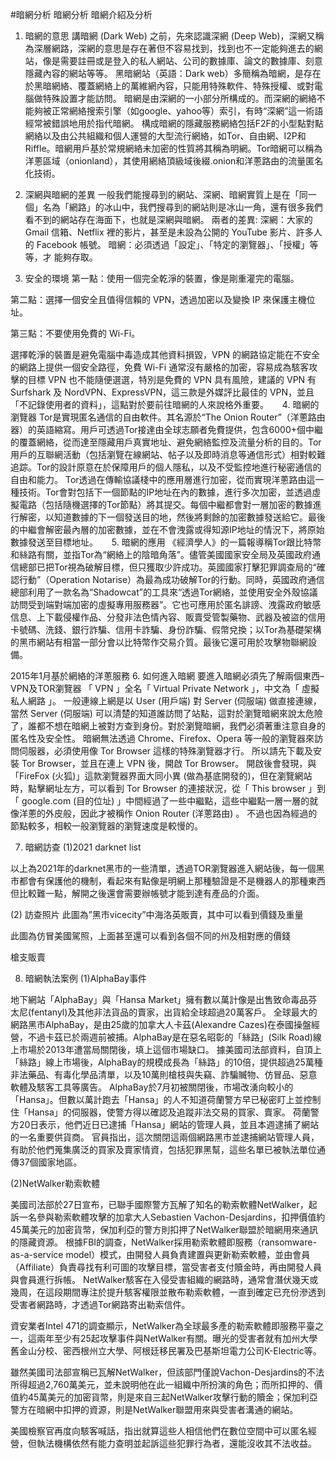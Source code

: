 #暗網分析
暗網分析
暗網介紹及分析
1.	暗網的意思
講暗網 (Dark Web) 之前，先來認識深網 (Deep Web)，深網又稱為深層網路，深網的意思是存在著但不容易找到，找到也不一定能夠進去的網站，像是需要註冊或是登入的私人網站、公司的數據庫、論文的數據庫、刻意隱藏內容的網站等等。
黑暗網站（英語：Dark web）多簡稱為暗網，是存在於黑暗網絡、覆蓋網絡上的萬維網內容，只能用特殊軟件、特殊授權、或對電腦做特殊設置才能訪問。
暗網是由深網的一小部分所構成的。而深網的網絡不能夠被正常網絡搜索引擎（如google、yahoo等）索引，有時“深網”這一術語經常被錯誤地用於指代暗網。
構成暗網的隱藏服務網絡包括F2F的小型點對點網絡以及由公共組織和個人運營的大型流行網絡，如Tor、自由網、I2P和Riffle。暗網用戶基於常規網絡未加密的性質將其稱為明網。Tor暗網可以稱為洋蔥區域（onionland），其使用網絡頂級域後綴.onion和洋蔥路由的流量匿名化技術。


2. 深網與暗網的差異
一般我們能搜尋到的網站、深網、暗網實質上是在「同一個」名為「網路」的冰山中，我們搜尋到的網站則是冰山一角，還有很多我們看不到的網站存在海面下，也就是深網與暗網。
兩者的差異:
深網：大家的 Gmail 信箱、Netflix 裡的影片，甚至是未設為公開的 YouTube 影片、許多人的 Facebook 帳號。
暗網：必須透過「設定」、「特定的瀏覽器」、「授權」等等，才          能夠存取。 


3. 安全的環境
第一點：使用一個完全乾淨的裝置，像是剛重灌完的電腦。

第二點：選擇一個安全且值得信賴的 VPN，透過加密以及變換 IP 來保護主機位址。

第三點：不要使用免費的 Wi-Fi。

選擇乾淨的裝置是避免電腦中毒造成其他資料損毀，VPN 的網路協定能在不安全的網路上提供一個安全路徑，免費 Wi-Fi 通常沒有嚴格的加密，容易成為駭客攻擊的目標
VPN 也不能隨便選選，特別是免費的 VPN 具有風險，建議的 VPN 有 Surfshark 及 NordVPN、ExpressVPN，這三款是外媒評比最佳的 VPN，並且「不記錄使用者的資料」，這點對於要前往暗網的人來說格外重要。
 
4. 暗網的瀏覽器
Tor是實現匿名通信的自由軟件。其名源於“The Onion Router”（洋蔥路由器）的英語縮寫。用戶可透過Tor接達由全球志願者免費提供，包含6000+個中繼的覆蓋網絡，從而達至隱藏用戶真實地址、避免網絡監控及流量分析的目的。Tor用戶的互聯網活動（包括瀏覽在線網站、帖子以及即時消息等通信形式）相對較難追踪。Tor的設計原意在於保障用戶的個人隱私，以及不受監控地進行秘密通信的自由和能力。
Tor透過在傳輸協議棧中的應用層進行加密，從而實現洋蔥路由這一種技術。Tor會對包括下一個節點的IP地址在內的數據，進行多次加密，並透過虛擬電路（包括隨機選擇的Tor節點）將其提交。每個中繼都會對一層加密的數據進行解密，以知道數據的下一個發送目的地，然後將剩餘的加密數據發送給它。最後的中繼會解密最內層的加密數據，並在不會洩露或得知源IP地址的情況下，將原始數據發送至目標地址。
 
5. 暗網的應用
《經濟學人》的一篇報導稱Tor跟比特幣和絲路有關，並指Tor為“網絡上的陰暗角落”。儘管美國國家安全局及英國政府通信總部已把Tor視為破解目標，但只獲取少許成功。英國國家打擊犯罪調查局的“確認行動”（Operation Notarise）為最為成功破解Tor的行動。同時，英國政府通信總部利用了一款名為“Shadowcat”的工具來“透過Tor網絡，並使用安全外殼協議訪問受到端對端加密的虛擬專用服務器”。它也可應用於匿名誹謗、洩露政府敏感信息、上下載侵權作品、分發非法色情內容、販賣受管製藥物、武器及被盜的信用卡號碼、洗錢、銀行詐騙、信用卡詐騙、身份詐騙、假幣兌換；以Tor為基礎架構的黑市網站有相當一部分會以比特幣作交易介質。最後它還可用於攻擊物聯網設備。
 
2015年1月基於網絡的洋蔥服務
6. 如何進入暗網
要進入暗網必須先了解兩個東西–VPN及TOR瀏覽器
「 VPN 」全名「 Virtual Private Network 」，中文為「 虛擬私人網路 」。
一般連線上網是以 User (用戶端) 對 Server (伺服端) 做直接連線，當然 Server (伺服端) 可以清楚的知道誰訪問了站點，這對於瀏覽暗網來說太危險了，誰都不想在暗網上被對方查到身份。對於瀏覽暗網，我們必須著重注意自身的匿名性及安全性。
暗網無法透過 Chrome、Firefox、Opera 等一般的瀏覽器來訪問伺服器，必須使用像 Tor Browser 這樣的特殊瀏覽器才行。
所以請先下載及安裝 Tor Browser，並且在連上 VPN 後，開啟 Tor Browser。
開啟後會發現，與「FireFox (火狐)」這款瀏覽器界面大同小異 (做為基底開發的)，但在瀏覽網站時，點擊網址左方，可以看到 Tor Browser 的連接狀況，從「 This browser 」到「 google.com (目的位址) 」中間經過了一些中繼點，這些中繼點一層一層的就像洋蔥的外皮般，因此才被稱作 Onion Router (洋蔥路由) 。
不過也因為經過的節點較多，相較一般瀏覽器的瀏覽速度是較慢的。

7. 暗網訪查
(1)2021 darknet list
    
以上為2021年的darknet黑市的一些清單，透過TOR瀏覽器進入網站後，每一個黑市都會有保護他的機制，看起來有點像是明網上那種驗證是不是機器人的那種東西但比較難一點，解開之後還會需要辦帳號才能到達有產品的介面。

(2) 訪查照片
此圖為”黑市vicecity”中海洛英販賣，其中可以看到價錢及重量
 
此圖為仿冒美國駕照，上面甚至還可以看到各個不同的州及相對應的價錢
 




槍支販賣
  




8. 暗網執法案例
(1)AlphaBay事件
 
地下網站「AlphaBay」與「Hansa Market」擁有數以萬計像是出售致命毒品芬太尼(fentanyl)及其他非法貨品的賣家，出貨給全球超過20萬客戶。
全球最大的網路黑市AlphaBay，是由25歲的加拿大人卡茲(Alexandre Cazes)在泰國操盤經營，不過卡茲已於兩週前被捕。AlphaBay是在惡名昭彰的「絲路」(Silk Road)線上市場於2013年遭當局關閉後，填上這個市場缺口。
據美國司法部資料，自頂上「絲路」線上市場後，AlphaBay的規模成長為「絲路」的10倍，提供超過25萬種非法藥品、有毒化學品清單，以及10萬則槍枝與失竊、詐騙贓物、仿冒品、惡意軟體及駭客工具等廣告。
AlphaBay於7月初被關閉後，市場改湧向較小的「Hansa」。但數以萬計跑去「Hansa」的人不知道荷蘭警方早已秘密盯上並控制住「Hansa」的伺服器，使警方得以確認及追蹤非法交易的買家、賣家。
荷蘭警方20日表示，他們近日已逮捕「Hansa」網站的管理人員，並且本週逮捕了網站的一名重要供貨商。
官員指出，這次關閉這兩個網路黑市並逮捕網站管理人員，有助於他們蒐集廣泛的買家及賣家情資，包括犯罪黑幫，這些名單已被執法單位通傳37個國家地區。











(2)NetWalker勒索軟體





美國司法部於27日宣布，已聯手國際警方瓦解了知名的勒索軟體NetWalker，起訴一名參與勒索軟體攻擊的加拿大人Sebastien Vachon-Desjardins，扣押價值約45萬美元的加密貨幣，保加利亞的警方則扣押了NetWalker聯盟於暗網用來通訊的隱藏資源。
根據FBI的調查，NetWalker採用勒索軟體即服務（ransomware-as-a-service model）模式，由開發人員負責建置與更新勒索軟體，並由會員（Affiliate）負責尋找有利可圖的攻擊目標，當受害者支付贖金時，再由開發人員與會員進行拆帳。
NetWalker駭客在入侵受害組織的網路時，通常會潛伏幾天或幾周，在這段期間專注於提升駭客權限並散布勒索軟體，一直到確定已充份滲透到受害者網路時，才透過Tor網路寄出勒索信件。

資安業者Intel 471的調查顯示，NetWalker為全球最多產的勒索軟體即服務平臺之一，這兩年至少有25起攻擊事件與NetWalker有關。曝光的受害者就有加州大學舊金山分校、密西根州立大學、阿根廷移民署及巴基斯坦電力公司K-Electric等。

雖然美國司法部宣稱已瓦解NetWalker，但該部門僅說Vachon-Desjardins的不法所得超過2,760萬美元，並未說明他在此一組織中所扮演的角色；而所扣押的、價值約45萬美元的加密貨幣，則是來自三起NetWalker攻擊行動的贖金；保加利亞警方在暗網中扣押的資源，則是NetWalker聯盟用來與受害者溝通的網站。

美國檢察官再度向駭客喊話，指出就算這些人相信他們在數位空間中可以匿名經營，但執法機構依然有能力查明並起訴這些犯罪行為者，還能沒收其不法收益。

